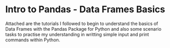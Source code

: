 # Intro to Pandas - Data Frames Basics
Attached are the tutorials I followed to begin to understand the basics of Data Frames with the Pandas Package for Python and also some scenario tasks to practise my understanding in writting simple input and print commands within Python.
